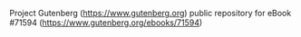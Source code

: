 Project Gutenberg (https://www.gutenberg.org) public repository
for eBook #71594 (https://www.gutenberg.org/ebooks/71594)
